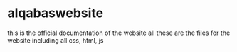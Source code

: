 # alqabaswebsite
this is the official documentation of the website
all these are the files for the website including all css, html, js 
